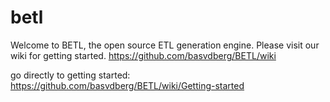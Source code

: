 # betl

Welcome to BETL, the open source ETL generation engine. 
Please visit our wiki for getting started. https://github.com/basvdberg/BETL/wiki

go directly to getting started: https://github.com/basvdberg/BETL/wiki/Getting-started
